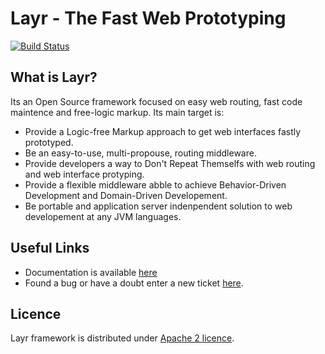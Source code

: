 # Layr - The Fast Web Prototyping
[![Build Status](https://travis-ci.org/SkullLabs/Layr.png?branch=master)](https://travis-ci.org/SkullLabs/Layr)

## What is Layr?

Its an Open Source framework focused on easy web routing, fast code maintence and free-logic markup.
Its main target is:
- Provide a Logic-free Markup approach to get web interfaces fastly prototyped.
- Be an easy-to-use, multi-propouse, routing middleware.
- Provide developers a way to Don't Repeat Themselfs with web routing and web interface protyping.
- Provide a flexible middleware abble to achieve Behavior-Driven Development and Domain-Driven Developement.
- Be portable and application server indenpendent solution to web developement at any JVM languages.

## Useful Links
- Documentation is available [here](https://github.com/SkullLabs/Layr/wiki)
- Found a bug or have a doubt enter a new ticket [here](https://github.com/SkullLabs/Layr/issues).

## Licence
Layr framework is distributed under [Apache 2 licence](http://www.apache.org/licenses/LICENSE-2.0.html).
